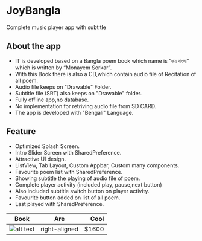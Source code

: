 # JoyBangla
Complete music player app with subtitle

## About the app
* IT is developed based on a Bangla poem book which name is “জয় বাংলা”
which is written by “Monayem Sorkar”.
* With this Book there is also a CD,which contain audio file of Recitation of all poem.
* Audio file keeps on "Drawable" Folder.
* Subtitle file (SRT) also keeps on "Drawable" folder.
* Fully offline app,no database.
* No implementation for retriving audio file from SD CARD.
* The app is developed with "Bengali" Language.


## Feature
* Optimized Splash Screen.
* Intro Slider Screen with SharedPreference.
* Attractive UI design.
* ListView, Tab Layout, Custom Appbar, Custom many components.
* Favourite poem list with SharedPreference.
* Showing subtitle the playing of audio file of poem.
* Complete player activity (included play, pause,next button)
* Also included subtitle switch button on player activity.
* Favourite button added on list of all poem.
* Last played with SharedPreference.

|     Book      |     Are       | Cool  |
| ------------- |:-------------:| -----:|
|   ![alt text](http://www.mediafire.com/view/i8m7uhbhhhqyb04/about_writter.png/file)   | right-aligned | $1600 |
